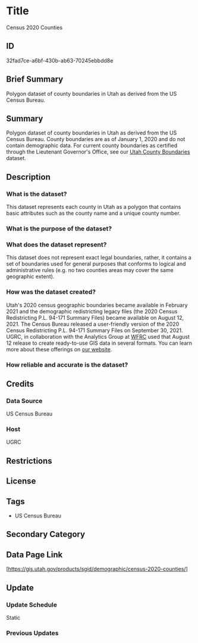 # Title

Census 2020 Counties

## ID

32fad7ce-a6bf-430b-ab63-70245ebbdd8e

## Brief Summary

Polygon dataset of county boundaries in Utah as derived from the US Census Bureau.

## Summary

Polygon dataset of county boundaries in Utah as derived from the US Census Bureau. County boundaries are as of January 1, 2020 and do not contain demographic data. For current county boundaries as certified through the Lieutenant Governor's Office, see our [Utah County Boundaries](https://gis.utah.gov/products/sgid/boundaries/county/) dataset.

## Description

### What is the dataset?

This dataset represents each county in Utah as a polygon that contains basic attributes such as the county name and a unique county number.

### What is the purpose of the dataset?

<!--- Need more info! -->

### What does the dataset represent?

This dataset does not represent exact legal boundaries, rather, it contains a set of boundaries used for general purposes that conforms to logical and administrative rules (e.g. no two counties areas may cover the same geographic extent).

### How was the dataset created?

Utah's 2020 census geographic boundaries became available in February 2021 and the demographic redistricting legacy files (the 2020 Census Redistricting P.L. 94-171 Summary Files) became available on August 12, 2021. The Census Bureau released a user-friendly version of the 2020 Census Redistricting P.L. 94-171 Summary Files on September 30, 2021. UGRC, in collaboration with the Analytics Group at [WFRC](https://wfrc.org/) used that August 12 release to create ready-to-use GIS data in several formats. You can learn more about these offerings on [our website](https://gis.utah.gov/blog/2021-08-31-census-2020-redistricting-data/).

### How reliable and accurate is the dataset?

## Credits

### Data Source

US Census Bureau

### Host

UGRC

## Restrictions

## License

## Tags

- US Census Bureau

## Secondary Category

## Data Page Link

[https://gis.utah.gov/products/sgid/demographic/census-2020-counties/]

## Update

### Update Schedule

Static

### Previous Updates
